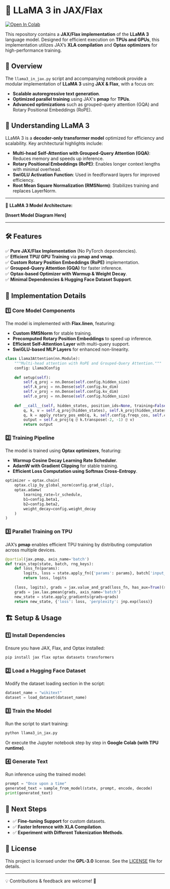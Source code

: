 # 🦙 LLaMA 3 in JAX/Flax

[![Open In Colab](https://colab.research.google.com/assets/colab-badge.svg)](https://colab.research.google.com/github/your-repo/llama3_in_jax.ipynb)

This repository contains a **JAX/Flax implementation** of the **LLaMA 3** language model. Designed for efficient execution on **TPUs and GPUs**, this implementation utilizes JAX’s **XLA compilation** and **Optax optimizers** for high-performance training.

## 🚀 Overview

The `llama3_in_jax.py` script and accompanying notebook provide a modular implementation of **LLaMA 3** using **JAX & Flax**, with a focus on:

- **Scalable autoregressive text generation**.
- **Optimized parallel training** using JAX's **pmap** for **TPUs**.
- **Advanced optimizations** such as grouped-query attention (GQA) and Rotary Positional Embeddings (RoPE).

## 🧠 Understanding LLaMA 3

LLaMA 3 is a **decoder-only transformer model** optimized for efficiency and scalability. Key architectural highlights include:

- **Multi-head Self-Attention with Grouped-Query Attention (GQA)**: Reduces memory and speeds up inference.
- **Rotary Positional Embeddings (RoPE)**: Enables longer context lengths with minimal overhead.
- **SwiGLU Activation Function**: Used in feedforward layers for improved efficiency.
- **Root Mean Square Normalization (RMSNorm)**: Stabilizes training and replaces LayerNorm.

---

📌 **LLaMA 3 Model Architecture:**

**[Insert Model Diagram Here]**

---

## 🛠 Features

✅ **Pure JAX/Flax Implementation** (No PyTorch dependencies).  
✅ **Efficient TPU/ GPU Training** via **pmap and vmap**.  
✅ **Custom Rotary Position Embeddings (RoPE)** implementation.  
✅ **Grouped-Query Attention (GQA)** for faster inference.  
✅ **Optax-based Optimizer with Warmup & Weight Decay**.  
✅ **Minimal Dependencies & Hugging Face Dataset Support**.  

## 📌 Implementation Details

### 1️⃣ **Core Model Components**

The model is implemented with **Flax.linen**, featuring:

- **Custom RMSNorm** for stable training.
- **Precomputed Rotary Position Embeddings** to speed up inference.
- **Efficient Self-Attention Layer** with multi-query support.
- **SwiGLU-based MLP Layers** for enhanced non-linearity.

```python
class Llama3Attention(nn.Module):
    """Multi-head attention with RoPE and Grouped-Query Attention."""
    config: Llama3Config
    
    def setup(self):
        self.q_proj = nn.Dense(self.config.hidden_size)
        self.k_proj = nn.Dense(self.config.kv_dim)
        self.v_proj = nn.Dense(self.config.kv_dim)
        self.o_proj = nn.Dense(self.config.hidden_size)
    
    def __call__(self, hidden_states, position_ids=None, training=False):
        q, k, v = self.q_proj(hidden_states), self.k_proj(hidden_states), self.v_proj(hidden_states)
        q, k = apply_rotary_pos_emb(q, k, self.config.freqs_cos, self.config.freqs_sin, position_ids)
        output = self.o_proj(q @ k.transpose(-2, -1) @ v)
        return output
```

### 2️⃣ **Training Pipeline**

The model is trained using **Optax optimizers**, featuring:

- **Warmup Cosine Decay Learning Rate Scheduler**.
- **AdamW with Gradient Clipping** for stable training.
- **Efficient Loss Computation using Softmax Cross-Entropy**.

```python
optimizer = optax.chain(
    optax.clip_by_global_norm(config.grad_clip),
    optax.adamw(
        learning_rate=lr_schedule,
        b1=config.beta1,
        b2=config.beta2,
        weight_decay=config.weight_decay
    )
)
```

### 3️⃣ **Parallel Training on TPU**

JAX’s **pmap** enables efficient TPU training by distributing computation across multiple devices.

```python
@partial(jax.pmap, axis_name='batch')
def train_step(state, batch, rng_keys):
    def loss_fn(params):
        logits, loss = state.apply_fn({'params': params}, batch['input_ids'], batch['labels'])
        return loss, logits
    
    (loss, logits), grads = jax.value_and_grad(loss_fn, has_aux=True)(state.params)
    grads = jax.lax.pmean(grads, axis_name='batch')
    new_state = state.apply_gradients(grads=grads)
    return new_state, {'loss': loss, 'perplexity': jnp.exp(loss)}
```

## 🏗 Setup & Usage

### **1️⃣ Install Dependencies**

Ensure you have JAX, Flax, and Optax installed:

```bash
pip install jax flax optax datasets transformers
```

### **2️⃣ Load a Hugging Face Dataset**

Modify the dataset loading section in the script:

```python
dataset_name = "wikitext"
dataset = load_dataset(dataset_name)
```

### **3️⃣ Train the Model**

Run the script to start training:

```bash
python llama3_in_jax.py
```

Or execute the Jupyter notebook step by step in **Google Colab (with TPU runtime)**.

### **4️⃣ Generate Text**

Run inference using the trained model:

```python
prompt = "Once upon a time"
generated_text = sample_from_model(state, prompt, encode, decode)
print(generated_text)
```

## 📖 Next Steps

- ✅ **Fine-tuning Support** for custom datasets.
- ✅ **Faster Inference with XLA Compilation**.
- ✅ **Experiment with Different Tokenization Methods**.

## 📜 License

This project is licensed under the **GPL-3.0** license. See the [LICENSE](../LICENSE) file for details.

---

💡 Contributions & feedback are welcome! 🚀
